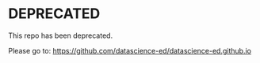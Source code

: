 # DEPRECATED
This repo has been deprecated. 

Please go to: https://github.com/datascience-ed/datascience-ed.github.io
